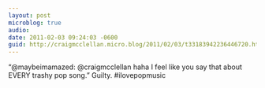 ```yaml
---
layout: post
microblog: true
audio: 
date: 2011-02-03 09:24:03 -0600
guid: http://craigmcclellan.micro.blog/2011/02/03/t33183942236446720.html
---
```

“@maybeimamazed: @craigmcclellan haha I feel like you say that about EVERY trashy pop song.” Guilty. #ilovepopmusic
